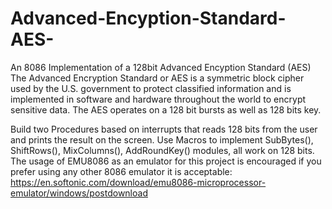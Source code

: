 # Advanced-Encyption-Standard-AES-
An 8086 Implementation of a 128bit Advanced Encyption Standard (AES)
The Advanced Encryption Standard or AES is a symmetric block cipher used by the
U.S. government to protect classified information and is implemented in software and
hardware throughout the world to encrypt sensitive data. The AES operates on a 128
bit bursts as well as 128 bits key.


Build two Procedures based on interrupts that reads 128 bits from the user and
prints the result on the screen.
Use Macros to implement SubBytes(), ShiftRows(), MixColumns(), AddRoundKey()
modules, all work on 128 bits.
The usage of EMU8086 as an emulator for this project is encouraged if you
prefer using any other 8086 emulator it is acceptable:
https://en.softonic.com/download/emu8086-microprocessor-emulator/windows/postdownload
